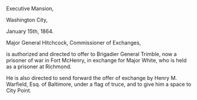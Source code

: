 Executive Mansion,

Washington City,

January 15th, 1864.

Major General Hitchcock, Commissioner of Exchanges,

is authorized and directed to offer to Brigadier General Trimble, now a prisoner of war in Fort McHenry, in exchange for Major White, who is held as a prisoner at Richmond.

He is also directed to send forward the offer of exchange by Henry M. Warfield, Esq. of Baltimore, under a flag of truce, and to give him a space to City Point.